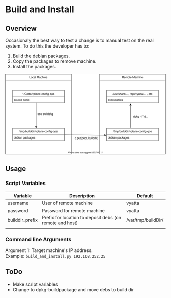 # Build and Install 

## Overview
Occasionaly the best way to test a change is to manual test on the real system. To do this the developer has to:
1. Build the debian packages.
2. Copy the packages to remove machine.
3. Install the packages.


![build_and_install](build_and_install.drawio.svg)

## Usage

### Script Variables
| Variable        | Description                                              | Default            |
|-----------------|----------------------------------------------------------|--------------------|
| username        | User of remote machine                                   | vyatta             |
| password        | Password for remote machine                              | vyatta             |
| builddir_prefix | Prefix for location to deposit debs (on remote and host) | /var/tmp/buildDir/ |
|                 |                                                          |                    |
### Command line Arguments
Argument 1: Target machine's IP address.  
Example: `build_and_install.py 192.168.252.25`

## ToDo
* Make script variables
* Change to dpkg-buildpackage and move debs to build dir